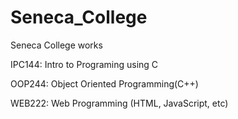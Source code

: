 # Seneca_College
Seneca College works

IPC144: Intro to Programing using C

OOP244: Object Oriented Programming(C++)

WEB222: Web Programming (HTML, JavaScript, etc)
